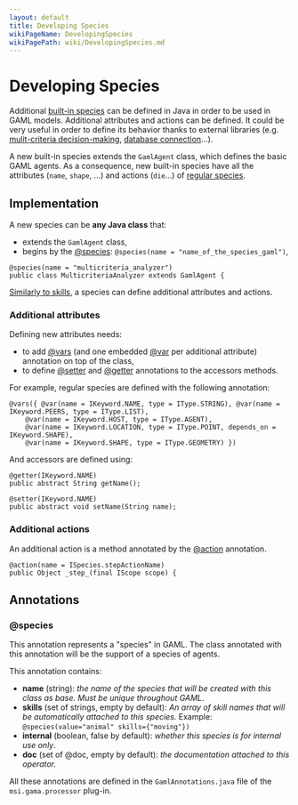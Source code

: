 ```yaml
---
layout: default
title: Developing Species
wikiPageName: DevelopingSpecies
wikiPagePath: wiki/DevelopingSpecies.md
---
```


# Developing Species



Additional [built-in species](BuiltInSpecies) can be defined in Java in order to be used in GAML models. Additional attributes and actions can be defined. It could be very useful in order to define its behavior thanks to external libraries (e.g. [mulit-criteria decision-making](OtherBuiltInSpecies), [database connection](OtherBuiltInSpecies)...).

A new built-in species extends the `GamlAgent` class, which defines the basic GAML agents. As a consequence, new built-in species have all the attributes (`name`, `shape`, ...) and actions (`die`...) of [regular species](AgentBuiltIn).






## Implementation

A new species can be **any Java class** that:
  * extends the `GamlAgent` class,
  * begins by the [@species](DevelopingIndexAnnotations#@species): `@species(name = "name_of_the_species_gaml")`,
```
@species(name = "multicriteria_analyzer")
public class MulticriteriaAnalyzer extends GamlAgent {
```

[Similarly to skills](DevelopingSkills), a species can define additional attributes and actions.

### Additional attributes

Defining new attributes needs:
  * to add [@vars](DevelopingIndexAnnotations#@vars) (and one embedded [@var](DevelopingIndexAnnotations#@var) per additional attribute) annotation on top of the class,
  * to define [@setter](DevelopingIndexAnnotations#@setter) and [@getter](DevelopingIndexAnnotations#@getter) annotations to the accessors methods.

For example, regular species are defined with the following annotation:
```
@vars({ @var(name = IKeyword.NAME, type = IType.STRING), @var(name = IKeyword.PEERS, type = IType.LIST),
	@var(name = IKeyword.HOST, type = IType.AGENT),
	@var(name = IKeyword.LOCATION, type = IType.POINT, depends_on = IKeyword.SHAPE),
	@var(name = IKeyword.SHAPE, type = IType.GEOMETRY) })
```

And accessors are defined using:
```
@getter(IKeyword.NAME)
public abstract String getName();

@setter(IKeyword.NAME)
public abstract void setName(String name);
```

### Additional actions

An additional action is a method annotated by the [@action](DevelopingIndexAnnotations#@action) annotation.
```
@action(name = ISpecies.stepActionName)
public Object _step_(final IScope scope) {
```






## Annotations
### @species
This annotation represents a "species" in GAML. The class annotated with this annotation will be the support of a species of agents.

This annotation contains:
  * **name** (string): _the name of the species that will be created with this class as base. Must be unique throughout GAML_.
  * **skills** (set of strings, empty by default): _An array of skill names that will be automatically attached to this species._ Example: ```
 @species(value="animal" skills={"moving"}) ```
  * **internal** (boolean, false by default): _whether this species is for internal use only_.
  * **doc** (set of @doc, empty by default): _the documentation attached to this operator._

All these annotations are defined in the `GamlAnnotations.java` file of the `msi.gama.processor` plug-in.
